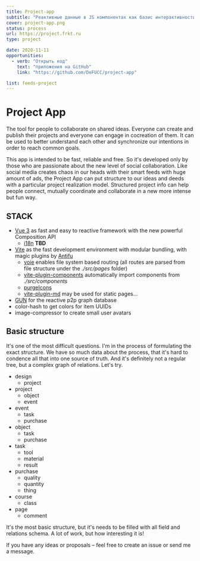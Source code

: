 ```yaml
---
title: Project-app
subtitle: "Реактивные данные в JS компонентах как базис интерактивности веб-приложения"
cover: project-app.png
status: process
url: https://project.frkt.ru
type: project

date: 2020-11-11
opportunities:
  - verb: "Открыть код"
    text: "приложения на GitHub"
    link: "https://github.com/DeFUCC/project-app"

list: feeds-project
---
```


# Project App

The tool for people to collaborate on shared ideas. Everyone can create and publish their projects and everyone can engage in cocreation of them. It can be used to better understand each other and synchronize our intentions in order to reach common goals.

This app is intended to be fast, reliable and free. So it's developed only by those who are passionate about the new level of social collaboration. Like social media creates chaos in our heads with their smart feeds with huge amount of ads, the Project App can put structure to our ideas and deeds with a particular project realization model. Structured project info can help people connect, mutually coordinate and collaborate in a new more intense but fun way.

## STACK

- [Vue 3](https://v3.vuejs.org/) as fast and easy to reactive framework with the new powerful Composition API
  - [i18n](https://vue-i18n-next.intlify.dev/advanced/composition.html#basic-usage) **TBD**
- [Vite](https://github.com/vitejs/vite) as the fast development environment with modular bundling, with magic plugins by [Antifu](https://github.com/antfu)
  - [voie](https://github.com/vamplate/vite-plugin-voie) enables file system based routing (all routes are parsed from file structure under the _./src/pages_ folder)
  - [vite-plugin-components](https://github.com/antfu/vite-plugin-components) automatically import components from _./src/components_
  - [purgeIcons](https://github.com/antfu/purge-icons)
  - [vite-plugin-md](https://github.com/antfu/vite-plugin-md) may be used for static pages...
- [GUN](https://gun.eco/) for the reactive p2p graph database
- color-hash to get colors for item UUIDs
- image-compressor to create small user avatars

## Basic structure

It's one of the most difficult questions. I'm in the process of formulating the exact structure. We have so much data about the process, that it's hard to condence all that into one source of truth. And it's definitely not a regular tree, but a complex graph of relations. Let's try.

- design
  - project
- project
  - object
  - event
- event
  - task
  - purchase
- object
  - task
  - purchase
- task
  - tool
  - material
  - result
- purchase
  - quality
  - quantity
  - thing
- course
  - class
- page
  - comment

It's the most basic structure, but it's needs to be filled with all field and relations schema. A lot of work, but how interesting it is!

If you have any ideas or proposals – feel free to create an issue or send me a message.
